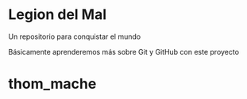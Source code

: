# Legion del Mal
Un repositorio para conquistar el mundo

Básicamente aprenderemos más sobre Git y GitHub con este proyecto

# thom_mache